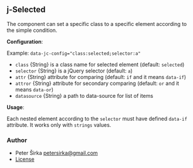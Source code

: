 ## j-Selected

The component can set a specific class to a specific element according to the simple condition.

__Configuration__:

Example: `data-jc-config="class:selected;selector:a"`

- `class` {String} is a class name for selected element (default: `selected`)
- `selector` {String} is a jQuery selector (default: `a`)
- `attr` {String} attribute for comparing (default: `if` and it means `data-if`)
- `attror` {String} attribute for secondary comparing (default: `or` and it means `data-or`)
- `datasource` {String} a path to data-source for list of items

__Usage__:

Each nested element according to the `selector` must have defined `data-if` attribute. It works only with `strings` values.

### Author

- Peter Širka <petersirka@gmail.com>
- [License](https://www.totaljs.com/license/)
